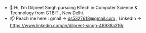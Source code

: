 - 👋 Hi, I’m Dilpreet Singh pursuing BTech in Computer Science & Technology from GTBIT , New Delhi.
- 📫 Reach me here : gmail -> ds5327618@gmail.com , LinkedIn -> https://www.linkedin.com/in/dilpreet-singh-48938a216/

<!---
dilpreet102/dilpreet102 is a ✨ special ✨ repository because its `README.md` (this file) appears on your GitHub profile.
You can click the Preview link to take a look at your changes.
--->
